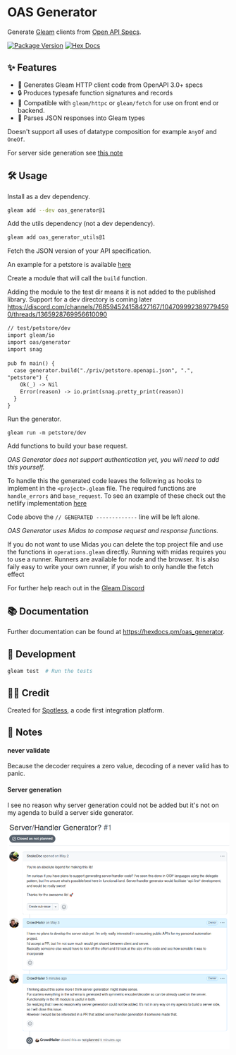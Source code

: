 # OAS Generator

Generate [Gleam](https://gleam.run/) clients from [Open API Specs](https://swagger.io/specification/).

[![Package Version](https://img.shields.io/hexpm/v/oas_generator)](https://hex.pm/packages/oas_generator)
[![Hex Docs](https://img.shields.io/badge/hex-docs-ffaff3)](https://hexdocs.pm/oas_generator/)

## ✨ Features

- 🦄 Generates Gleam HTTP client code from OpenAPI 3.0+ specs
- 🔒 Produces typesafe function signatures and records
- 🧩 Compatible with `gleam/httpc` or `gleam/fetch` for use on front end or backend.
- 💾 Parses JSON responses into Gleam types

Doesn't support all uses of datatype composition for example `AnyOf` and `OneOf`.

For server side generation see [this note](#server-generation)

## 🛠️ Usage

Install as a dev dependency.

```sh
gleam add --dev oas_generator@1
```

Add the utils dependency (not a dev dependency).
```sh
gleam add oas_generator_utils@1
```

Fetch the JSON version of your API specification.

An example for a petstore is available [here](https://petstore3.swagger.io/api/v3/openapi.json)

Create a module that will call the `build` function.

Adding the module to the test dir means it is not added to the published library.
Support for a dev directory is coming later https://discord.com/channels/768594524158427167/1047099923897794590/threads/1365928769956610090

```gleam
// test/petstore/dev
import gleam/io
import oas/generator
import snag

pub fn main() {
  case generator.build("./priv/petstore.openapi.json", ".", "petstore") {
    Ok(_) -> Nil
    Error(reason) -> io.print(snag.pretty_print(reason))
  }
}
```

Run the generator.

```
gleam run -m petstore/dev
```

Add functions to build your base request.

*OAS Generator does not support authentication yet, you will need to add this yourself.*

To handle this the generated code leaves the following as hooks to implement in the `<project>.gleam` file.
The required functions are `handle_errors` and `base_request`. To see an example of these check out the netlify implementation [here](https://github.com/midas-framework/midas_sdk/blob/main/sdks/netlify/src/netlify.gleam)

Code above the `// GENERATED -------------` line will be left alone.

*OAS Generator uses Midas to compose request and response functions.*

If you do not want to use Midas you can delete the top project file and use the functions in `operations.gleam` directly.
Running with midas requires you to use a runner. Runners are available for node and the browser. 
It is also faily easy to write your own runner, if you wish to only handle the fetch effect

For further help reach out in the [Gleam Discord](https://discord.com/channels/768594524158427167)

## 📚 Documentation
Further documentation can be found at <https://hexdocs.pm/oas_generator>.

## 🧪 Development

```sh
gleam test  # Run the tests
```

## 🧑‍💻 Credit
Created for [Spotless](https://github.com/CrowdHailer/gleam_spotless), a code first integration platform.

## 📜 Notes

#### never validate

Because the decoder requires a zero value, decoding of a never valid has to panic.

#### Server generation

I see no reason why server generation could not be added but it's not on my agenda to build a server side generator.

![](./issue_1.png)